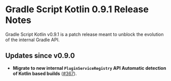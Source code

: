 Gradle Script Kotlin 0.9.1 Release Notes
========================================

Gradle Script Kotlin v0.9.1 is a patch release meant to unblock the evolution of the internal Gradle API.
 
Updates since v0.9.0
--------------------

 * **Migrate to new internal `PluginServiceRegistry` API Automatic detection of Kotlin based builds** ([#367](https://github.com/gradle/gradle-script-kotlin/issues/367)).
